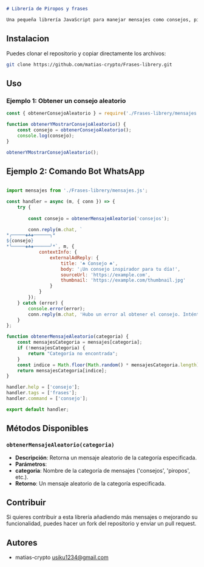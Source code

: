

```markdown
# Librería de Piropos y frases

Una pequeña librería JavaScript para manejar mensajes como consejos, piropos, citas inspiradoras, etc.
```


## Instalacion


Puedes clonar el repositorio y copiar directamente los archivos:

```bash
git clone https://github.com/matias-crypto/Frases-librery.git
```

## Uso


### Ejemplo 1: Obtener un consejo aleatorio

```javascript
const { obtenerConsejoAleatorio } = require('./Frases-librery/mensajes.js');

function obtenerYMostrarConsejoAleatorio() {
    const consejo = obtenerConsejoAleatorio();
    console.log(consejo);
}

obtenerYMostrarConsejoAleatorio();

```

## Ejemplo 2: Comando Bot WhatsApp 

```javascript

import mensajes from './Frases-librery/mensajes.js';

const handler = async (m, { conn }) => {
    try {
        
        const consejo = obtenerMensajeAleatorio('consejos');

        conn.reply(m.chat, `
*╭─────◈☘️◈──────╮*
${consejo}
*╰─────◈☘️◈──────╯*`, m, {
            contextInfo: {
                externalAdReply: {
                    title: '☘️ Consejo ☘️',
                    body: '¡Un consejo inspirador para tu día!',
                    sourceUrl: 'https://example.com',
                    thumbnail: 'https://example.com/thumbnail.jpg'
                }
            }
        });
    } catch (error) {
        console.error(error);
        conn.reply(m.chat, 'Hubo un error al obtener el consejo. Inténtalo más tarde.', m);
    }
};

function obtenerMensajeAleatorio(categoria) {
    const mensajesCategoria = mensajes[categoria];
    if (!mensajesCategoria) {
        return "Categoría no encontrada";
    }
    const indice = Math.floor(Math.random() * mensajesCategoria.length);
    return mensajesCategoria[indice];
}

handler.help = ['consejo'];
handler.tags = ['frases'];
handler.command = ['consejo'];

export default handler;
```
## Métodos Disponibles

### `obtenerMensajeAleatorio(categoria)`

- **Descripción**: Retorna un mensaje aleatorio de la categoría especificada.
- **Parámetros**:
- **categoria**: Nombre de la categoría de mensajes ('consejos', 'piropos', etc.).
- **Retorno**: Un mensaje aleatorio de la categoría especificada.

## Contribuir

Si quieres contribuir a esta librería añadiendo más mensajes o mejorando su funcionalidad, puedes hacer un fork del repositorio y enviar un pull request.

## Autores

- matias-crypto <usiku1234@gmail.com>

